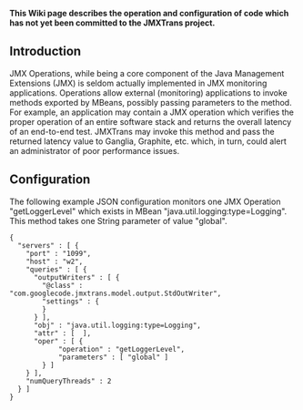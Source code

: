 **This Wiki page describes the operation and configuration of code which has not yet been committed to the JMXTrans project.**

## Introduction

JMX Operations, while being a core component of the Java Management Extensions (JMX) is seldom actually implemented in JMX monitoring applications. Operations allow external (monitoring) applications to invoke methods exported by MBeans, possibly passing parameters to the method. For example, an application may contain a JMX operation which verifies the proper operation of an entire software stack and returns the overall latency of an end-to-end test. JMXTrans may invoke this method and pass the returned latency value to Ganglia, Graphite, etc. which, in turn, could alert an administrator of poor performance issues.

## Configuration

The following example JSON configuration monitors one JMX Operation "getLoggerLevel" which exists in MBean "java.util.logging:type=Logging". This method takes one String parameter of value "global". 

```
{
  "servers" : [ {
    "port" : "1099",
    "host" : "w2",
    "queries" : [ {
      "outputWriters" : [ {
        "@class" : "com.googlecode.jmxtrans.model.output.StdOutWriter",
        "settings" : {
        }
      } ],
      "obj" : "java.util.logging:type=Logging",
      "attr" : [  ],
      "oper" : [ {
 	      	"operation" : "getLoggerLevel",
   		   	"parameters" : [ "global" ]
      	} ]
    } ],
    "numQueryThreads" : 2
  } ]
}
```
